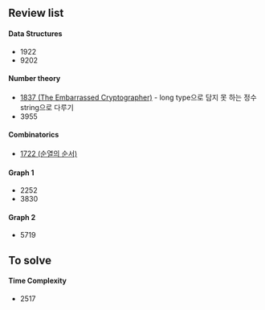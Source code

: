 ## Review list
#### Data Structures
- 1922
- 9202
#### Number theory
- [1837 (The Embarrassed Cryptographer)](https://github.com/gtbprog/programming/blob/master/java/sds_algorithm/src/DAY05/BOJ_1837/BOJ_1837Other.java) - long type으로 담지 못 하는 정수 string으로 다루기
- 3955
#### Combinatorics
- [1722 (순열의 순서)](https://github.com/gtbprog/programming/tree/master/java/sds_algorithm/src/DAY05/BOJ_1722/BOJ_1722My1.java)
#### Graph 1
- 2252
- 3830
#### Graph 2
- 5719

## To solve
#### Time Complexity
- 2517